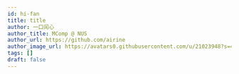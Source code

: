 ```yaml
---
id: hi-fan
title: title
author: 一口闰心
author_title: MComp @ NUS
author_url: https://github.com/airine
author_image_url: https://avatars0.githubusercontent.com/u/21023948?s=400&u=e58fbc5dd11690f1bfa846950fd988017a24de81&v=4
tags: []
draft: false
---
```

<!--truncate-->
